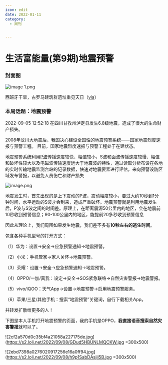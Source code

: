```yaml
---
icon: edit
date: 2022-01-11
category:
  - 周刊


---
```


# 生活富能量(第9期)地震预警



### 封面图

![image _1_.png](https://s2.loli.net/2022/09/07/F9qjQnMU8hcb54o.png)

西班牙干旱，古罗马建筑群遗址重见天日（[via](https://cj.sina.com.cn/articles/view/1645705403/621778bb020014etx?finpagefr=p_104&sudaref=www.baidu.com&display=0&retcode=0)）



### 本周话题：地震预警

2022-09-05 12:52:18 在四川甘孜州泸定县发生6.8级地震，造成了很大的生命财产损失。

2008年汶川大地震后，我国决心建设全国性的地震预警系统——国家地震烈度速报与预警工程。 目前，国家地震烈度速报与预警工程处于在建状态。

地震预警系统利用[P波](https://zh.wikipedia.org/wiki/P%E6%B3%A2)传播速度较快、幅值较小，S波和面波传播速度较慢、幅值和破坏性较大以及电磁波传输速度远大于地震波的特性，通过读取分析布设在各地的实时传输地震监测台站的记录数据，快速对地震要素进行评估，来向预警设防区域发布警报，以避免人员伤亡和财产损失

![image.png](https://s2.loli.net/2022/09/08/ZsNPr4BUbAgRChq.png)

地震发生时，首先出现的是上下震动的P波，震动幅度较小，要过大约10秒到1分钟时间，水平运动的S波才会到来，造成严重破坏。地震预警就是利用地震发生后，P波与S波之间的时间差。原理上，在距离震源50公里内的地区，会在地震前10秒收到预警信息；90-100公里内的地区，能提前20多秒收到预警信息

因此从理论上，我们周围如果发生地震，我们差不多有**10秒左右的逃生时间**。



包含各种手机型号的打开方式：

（1）华为：设置→安全→应急预警通知→地震预警。

（2）小米：手机管家→家人关怀→地震预警。

（3）荣耀：设置→安全→应急预警通知→地震预警。

（4）OPPO/一加/真我：设定→安全→SOS紧急联络→自然灾害警报→地震警报。

（5）vivo/iQOO：天气App→设置→地震预警→启用地震预警服务。

（6）苹果/三星/其他手机：搜索“地震预警”关键词，自行下载相关App。

并转发扩散给更多的人！



下图是本人手机打开地震预警的页面，我的手机是OPPO，**我直接语音搜索自然灾害警报**就可以了。



![2cf2a570d0c35bf4a21058a227175de.jpg](https://s2.loli.net/2022/09/08/GDud5HBUNLMQCKW.jpg  =300x500)

 ![2ebd7398a0276020917256e16a0ff94.jpg](https://s2.loli.net/2022/09/08/h9p1SabDAsjil5B.jpg =300x500)



